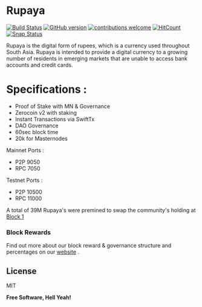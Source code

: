 # Rupaya

[![Build Status](https://travis-ci.org/rupaya-project/rupx.svg?branch=master)](https://travis-ci.org/rupaya-project/rupx)  [![GitHub version](https://badge.fury.io/gh/rupaya-project%2Frupx.svg)](https://badge.fury.io/gh/rupaya-project%2Frupx) [![contributions welcome](https://img.shields.io/badge/contributions-welcome-brightgreen.svg?style=flat)](https://github.com/rupaya-project/rupx/issues) [![HitCount](http://hits.dwyl.io/mo-bay/rupaya-project/rupx.svg)](http://hits.dwyl.io/mo-bay/rupaya-project/rupx)
[![Snap Status](https://build.snapcraft.io/badge/rupaya-project/rupx.svg)](https://build.snapcraft.io/user/rupaya-project/rupx)


Rupaya is the digital form of rupees, which is a currency used throughout South Asia. Rupaya is intended to provide a digital currency to a growing number of residents in emerging markets that are unable to access bank accounts and credit cards.


# Specifications :

  - Proof of Stake with MN & Governance
  - Zerocoin v2 with staking 
  - Instant Transactions via SwiftTx
  - DAO Governance
  - 60sec block time
  - 20k for Masternodes


Mainnet Ports :
  - P2P 9050
  - RPC 7050

Testnet Ports :
  - P2P 10500
  - RPC 11000

A total of 39M Rupaya's were premined to swap the community's holding at [Block 1](https://find.rupx.io/block/1)


### Block Rewards

Find out more about our block reward & governance structure and percentages on our [website](https://www.rupx.io) .

License
----

MIT


**Free Software, Hell Yeah!**

[//]: # (These are reference links used in the body of this note and get stripped out when the markdown processor does its job. There is no need to format nicely because it shouldn't be seen. Thanks SO - http://stackoverflow.com/questions/4823468/store-comments-in-markdown-syntax)


   [dill]: <https://github.com/joemccann/dillinger>
   [git-repo-url]: <https://github.com/joemccann/dillinger.git>
   [john gruber]: <http://daringfireball.net>
   [df1]: <http://daringfireball.net/projects/markdown/>
   [markdown-it]: <https://github.com/markdown-it/markdown-it>
   [Ace Editor]: <http://ace.ajax.org>
   [node.js]: <http://nodejs.org>
   [Twitter Bootstrap]: <http://twitter.github.com/bootstrap/>
   [jQuery]: <http://jquery.com>
   [@tjholowaychuk]: <http://twitter.com/tjholowaychuk>
   [express]: <http://expressjs.com>
   [AngularJS]: <http://angularjs.org>
   [Gulp]: <http://gulpjs.com>

   [PlDb]: <https://github.com/joemccann/dillinger/tree/master/plugins/dropbox/README.md>
   [PlGh]: <https://github.com/joemccann/dillinger/tree/master/plugins/github/README.md>
   [PlGd]: <https://github.com/joemccann/dillinger/tree/master/plugins/googledrive/README.md>
   [PlOd]: <https://github.com/joemccann/dillinger/tree/master/plugins/onedrive/README.md>
   [PlMe]: <https://github.com/joemccann/dillinger/tree/master/plugins/medium/README.md>
   [PlGa]: <https://github.com/RahulHP/dillinger/blob/master/plugins/googleanalytics/README.md>
